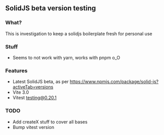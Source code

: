 ## SolidJS beta version testing

### What?

This is investigation to keep a solidjs boilerplate fresh for personal use

### Stuff

- Seems to not work with yarn, works with pnpm o_O

### Features

- Latest SolidJS beta, as per https://www.npmjs.com/package/solid-js?activeTab=versions
- Vite 3.0
- Vitest testing@0.20.1

### TODO
- Add createX stuff to cover all bases
- Bump vitest version
